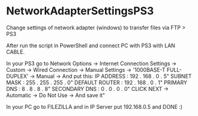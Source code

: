 # NetworkAdapterSettingsPS3
Change settings of network adapter (windows) to transfer files via FTP > PS3

After run the script in PowerShell and connect PC with PS3 with LAN CABLE.

In your PS3 go to Network Options -> Internet Connection Settings -> Custom -> Wired Connection -> Manual Settings -> '1000BASE-T FULL-DUPLEX' -> Manual ->
And put this:
 IP ADDRESS : 192 . 168 . 0 . 5"
 SUBNET MASK : 255 . 255 . 255 . 0"
 DEFAULT ROUTER : 192 . 168 . 0 . 1"
 PRIMARY DNS : 8 . 8 . 8 . 8"
 SECONDARY DNS : 0 . 0 . 0 . 0"
 CLICK NEXT -> Automatic -> Do Not Use -> And save it"

In your PC go to FILEZILLA and in IP Server put 192.168.0.5 and DONE :)
